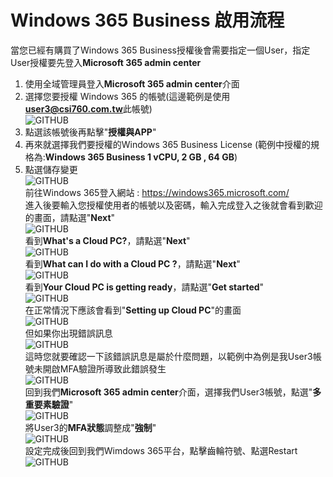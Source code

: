 # Windows 365 Business 啟用流程 
當您已經有購買了Windows 365 Business授權後會需要指定一個User，指定User授權要先登入**Microsoft 365 admin center** <br>
1. 使用全域管理員登入**Microsoft 365 admin center**介面 <br>
2. 選擇您要授權 Windows 365 的帳號(這邊範例是使用**user3@csi760.com.tw**此帳號) <br>
![GITHUB](https://github.com/A-0428/Windows-365/blob/main/Windows365/image1.jpg) <br>
3. 點選該帳號後再點擊"**授權與APP**" <br>
4. 再來就選擇我們要授權的Windows 365 Business License (範例中授權的規格為:**Windows 365 Business 1 vCPU, 2 GB , 64 GB**) <br>
5. 點選儲存變更 <br>
![GITHUB](https://github.com/A-0428/Windows-365/blob/main/Windows365/image2.jpg) <br>
前往Windows 365登入網站 : https://windows365.microsoft.com/ <br>
進入後要輸入您授權使用者的帳號以及密碼，輸入完成登入之後就會看到歡迎的畫面，請點選"**Next**" <br>
![GITHUB](https://github.com/A-0428/Windows-365/blob/main/Windows365/image7.jpg) <br>
看到**What's a Cloud PC?**，請點選"**Next**" <br>
![GITHUB](https://github.com/A-0428/Windows-365/blob/main/Windows365/image8.jpg) <br>
看到**What can I do with a Cloud PC ?**，請點選"**Next**" <br>
![GITHUB](https://github.com/A-0428/Windows-365/blob/main/Windows365/image9.jpg) <br>
看到**Your Cloud PC is getting ready**，請點選"**Get started**" <br>
![GITHUB](https://github.com/A-0428/Windows-365/blob/main/Windows365/image10.jpg) <br>
在正常情況下應該會看到"**Setting up Cloud PC**"的畫面 <br>
![GITHUB](https://github.com/A-0428/Windows-365/blob/main/Windows365/image16.jpg) <br>
但如果你出現錯誤訊息 <br>
![GITHUB](https://github.com/A-0428/Windows-365/blob/main/Windows365/image11.jpg) <br>
這時您就要確認一下該錯誤訊息是屬於什麼問題，以範例中為例是我User3帳號未開啟MFA驗證所導致此錯誤發生 <br>
![GITHUB](https://github.com/A-0428/Windows-365/blob/main/Windows365/image12.jpg) <br>
回到我們**Microsoft 365 admin center**介面，選擇我們User3帳號，點選"**多重要素驗證**" <br>
![GITHUB](https://github.com/A-0428/Windows-365/blob/main/Windows365/image5.jpg) <br>
將User3的**MFA狀態**調整成"**強制**" <br>
![GITHUB](https://github.com/A-0428/Windows-365/blob/main/Windows365/image6.jpg) <br>
設定完成後回到我們Wimdows 365平台，點擊齒輪符號、點選Restart <br>
![GITHUB](https://github.com/A-0428/Windows-365/blob/main/Windows365/image14.jpg) <br>
